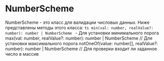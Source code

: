 # NumberScheme
NumberScheme - это класс для валидации числовых данных. 
Ниже представлены методы этого класса:
```ts min(val: number, realValue?: number): number | NumberScheme ``` - Для установки минимального порога \
max(val: number, realValue?: number): number | NumberScheme // Для установки максимального порога
notOneOf(value: number[], realValue?: number): number | NumberScheme // Для проверки входит ли заданное число в массив
